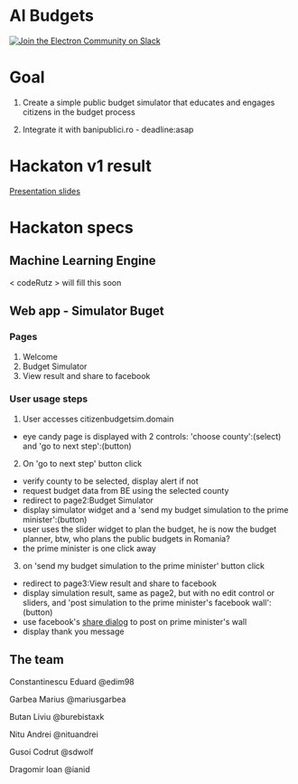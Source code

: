 # AI Budgets
[![Join the Electron Community on Slack](http://159.203.166.178/badge.svg)](http://159.203.166.178)



# Goal

1. Create a simple public budget simulator that educates and engages citizens in the budget process

2. Integrate it with banipublici.ro - deadline:asap

# Hackaton v1 result
[Presentation slides](https://docs.google.com/presentation/d/1kjhtl7SxouXlG2X1HIp-8C31UbaMygVKr8894bvLB5o/edit#slide=id.g138bd07ed6_11_0)


# Hackaton specs

## Machine Learning Engine
< codeRutz > will fill this soon

## Web app - Simulator Buget
### Pages
1. Welcome
2. Budget Simulator
3. View result and share to facebook

### User usage steps
1. User accesses citizenbudgetsim.domain
  * eye candy page is displayed with 2 controls: 'choose county':(select) and 'go to next step':(button)

2. On 'go to next step' button click
  * verify county to be selected, display alert if not
  * request budget data from BE using the selected county
  * redirect to page2:Budget Simulator
  * display simulator widget and a 'send my budget simulation to the prime minister':(button)
  * user uses the slider widget to plan the budget, he is now the budget planner, btw, who plans the public budgets in Romania?
  * the prime minister is one click away
3. on 'send my budget simulation to the prime minister' button click
  * redirect to page3:View result and share to facebook
  * display simulation result, same as page2, but with no edit control or sliders, and 'post simulation to the prime minister's facebook wall':(button)
  * use facebook's [share dialog] to post on prime minister's wall
  * display thank you message

[share dialog]: https://developers.facebook.com/docs/sharing/reference/share-dialog

## The team

Constantinescu Eduard @edim98

Garbea Marius @mariusgarbea

Butan Liviu @burebistaxk

Nitu Andrei @nituandrei

Gusoi Codrut @sdwolf

Dragomir Ioan @ianid
